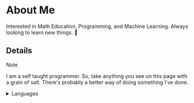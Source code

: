 # About Me 
Interested in Math Education, Programming, and Machine Learning. Always looking to learn new things. 🙂

## Details

> [!NOTE]
> I am a self taught programmer. So, take anything you see on this page with a grain of salt. There's probably a better way of doing something I've done. 

<details>
<summary>Languages</summary>
  <br>
  <ul> 
    <li>C++ 
      
  ![cpp](resources/cpp.png)
  
</li>
   
  <li>Python </li>
    
![python](resources/python.jpg)

  <li>Web Dev </li>
      
![webdev](https://github.com/cmerino15/cmerino15/blob/main/resources/webdev.png) 
      
  </ul>
</details>

<!---
cmerino15/cmerino15 is a ✨ special ✨ repository because its `README.md` (this file) appears on your GitHub profile.
You can click the Preview link to take a look at your changes.
--->
